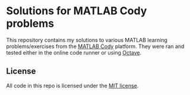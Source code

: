 # Solutions for MATLAB Cody problems

This repository contains my solutions to various MATLAB learning problems/exercises from the [MATLAB Cody](https://www.mathworks.com/matlabcentral/cody?q=&page=1) platform. They were ran and tested either in the online code runner or using [Octave](https://octave.org/).

## License

All code in this repo is licensed under the [MIT license](LICENSE.txt).
